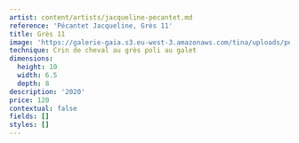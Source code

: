 ```yaml
---
artist: content/artists/jacqueline-pecantet.md
reference: 'Pécantet Jacqueline, Grès 11'
title: Grès 11
image: 'https://galerie-gaia.s3.eu-west-3.amazonaws.com/tina/uploads/pecantet-jacqueline/galerie-gaia-jacqueline-pecantet-gres-11.JPG'
technique: Crin de cheval au grès poli au galet
dimensions:
  height: 10
  width: 6.5
  depth: 8
description: '2020'
price: 120
contextual: false
fields: []
styles: []
---
```


